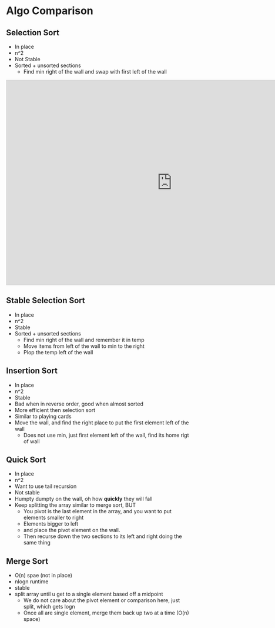 # Algo Comparison

## Selection Sort

* In place
* n^2
* Not Stable
* Sorted + unsorted sections
  * Find min right of the wall and swap with first left of the wall
<iframe allowfullscreen src="http://www.algomation.com/embeddedplayer?embedded=true&amp;algorithm=58b449db0e406f04000c7133" width="900" height="556" seamless="seamless" frameborder="0" style="border:1px solid lightgray" scrolling="no"></iframe>

## Stable Selection Sort
* In place
* n^2
* Stable
* Sorted + unsorted sections
  * Find min right of the wall and remember it in temp
  * Move items from left of the wall to min to the right
  * Plop the temp left of the wall

## Insertion Sort
* In place
* n^2
* Stable
* Bad when in reverse order, good when almost sorted
* More efficient then selection sort
* Similar to playing cards
* Move the wall, and find the right place to put the first element left of the wall
  * Does not use min, just first element left of the wall, find its home rigt of wall

## Quick Sort
* In place 
* n^2
* Want to use tail recursion
* Not stable
* Humpty dumpty on the wall, oh how **quickly** they will fall
* Keep splitting the array similar to merge sort, BUT
  * You pivot is the last element in the array, and you want to put elements smaller to right
  * Elements bigger to left
  * and place the pivot element on the wall.
  * Then recurse down the two sections to its left and right doing the same thing

## Merge Sort
* O(n) spae (not in place)
* nlogn runtime
* stable
* split array until u get to a single element based off a midpoint
  * We do not care about the pivot element or comparison here, just split, which gets logn
  * Once all are single element, merge them back up two at a time (O(n) space)
